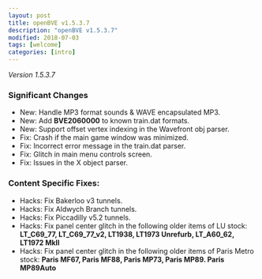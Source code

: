 ```yaml
---
layout: post
title: openBVE v1.5.3.7
description: "openBVE v1.5.3.7"
modified: 2018-07-03
tags: [welcome]
categories: [intro]
---
```


*Version 1.5.3.7*

### Significant Changes

* New: Handle MP3 format sounds & WAVE encapsulated MP3.
* New: Add **BVE2060000** to known train.dat formats.
* New: Support offset vertex indexing in the Wavefront obj parser.
* Fix: Crash if the main game window was minimized.
* Fix: Incorrect error message in the train.dat parser.
* Fix: Glitch in main menu controls screen.
* Fix: Issues in the X object parser.

### Content Specific Fixes:

* Hacks: Fix Bakerloo v3 tunnels.
* Hacks: Fix Aldwych Branch tunnels.
* Hacks: Fix Piccadilly v5.2 tunnels.
* Hacks: Fix panel center glitch in the following older items of LU stock: **LT_C69_77, LT_C69_77_v2, LT1938, LT1973 Unrefurb, LT_A60_62, LT1972 MkII**
* Hacks: Fix panel center glitch in the following older items of Paris Metro stock: **Paris MF67, Paris MF88, Paris MP73, Paris MP89. Paris MP89Auto**